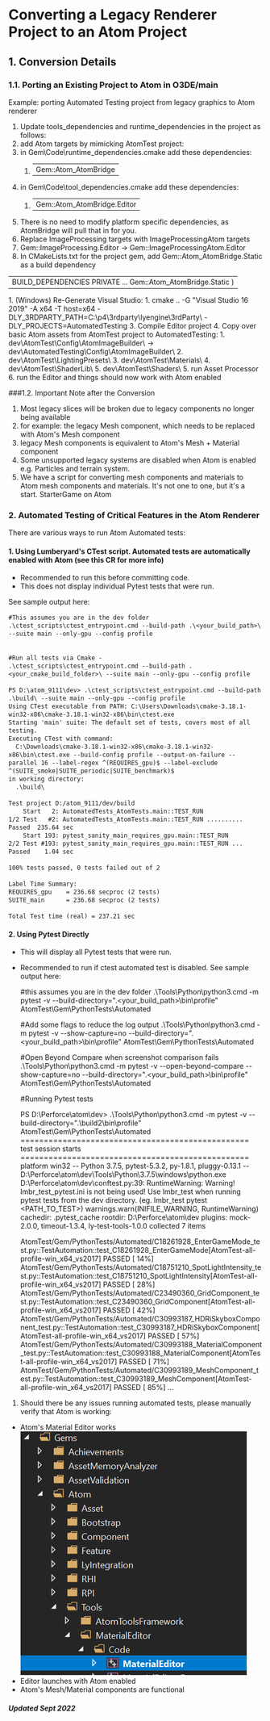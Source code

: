 # Converting a Legacy Renderer Project to an Atom Project

## 1. Conversion Details
### 1.1. Porting an Existing Project to Atom in O3DE/main

Example: porting Automated Testing project from legacy graphics to Atom renderer

1. Update tools_dependencies and runtime_dependencies in the project as follows: 
 1. add Atom targets by mimicking AtomTest project: 
 1. in Gem\Code\runtime_dependencies.cmake add these dependencies: 
	1. <table><tr><td>Gem::Atom_AtomBridge</td></tr></table>
 2. in Gem\Code\tool_dependencies.cmake add these dependencies: 
	1. <table><tr><td>Gem::Atom_AtomBridge.Editor</td></tr></table>
 3. There is no need to modify platform specific dependencies, as AtomBridge will pull that in for you.
 2. Replace ImageProcessing targets with ImageProcessingAtom targets 
 1. Gem::ImageProcessing.Editor →  Gem::ImageProcessingAtom.Editor
 3. In CMakeLists.txt for the project gem, add  Gem::Atom_AtomBridge.Static as a build dependency
<table><tr><td>
    BUILD_DEPENDENCIES
           PRIVATE
                ...
    Gem::Atom_AtomBridge.Static 
	)</td></tr></table>
1. (Windows) Re-Generate Visual Studio: 
 1. cmake .. -G "Visual Studio 16 2019" -A x64 -T host=x64 -DLY_3RDPARTY_PATH=C:\p4\3rdparty\lyengine\3rdParty\ -DLY_PROJECTS=AutomatedTesting
3. Compile Editor project
4. Copy over basic Atom assets from AtomTest project to AutomatedTesting: 
   1. dev\AtomTest\Config\AtomImageBuilder\  → dev\AutomatedTesting\Config\AtomImageBuilder\
 2. dev\AtomTest\LightingPresets\
 3. dev\AtomTest\Materials\
 4. dev\AtomTest\ShaderLib\
 5. dev\AtomTest\Shaders\
5. run Asset Processor
6. run the Editor and things should now work with Atom enabled

###1.2. Important Note after the Conversion

1. Most legacy slices will be broken due to legacy components no longer being available
 1. for example: the legacy Mesh component, which needs to be replaced with Atom's Mesh component
 2. legacy Mesh components is equivalent to Atom's Mesh + Material component
2. Some unsupported legacy systems are disabled when Atom is enabled e.g. Particles and terrain system.
3. We have a script for converting mesh components and materials to Atom mesh components and materials. It's not one to one, but it's a start. StarterGame on Atom

### 2. Automated Testing of Critical Features in the Atom Renderer

There are various ways to run Atom Automated tests:

#### 1. Using Lumberyard's CTest script. Automated tests are automatically enabled with Atom (see this CR for more info)
- Recommended to run this before committing code.
- This does not display individual Pytest tests that were run.

See sample output here: 

    #This assumes you are in the dev folder
    .\ctest_scripts\ctest_entrypoint.cmd --build-path .\<your_build_path>\ --suite main --only-gpu --config profile


    #Run all tests via Cmake -
	.\ctest_scripts\ctest_entrypoint.cmd --build-path .<your_cmake_build_folder>\ --suite main --only-gpu --config profile 
    
    PS D:\atom_9111\dev> .\ctest_scripts\ctest_entrypoint.cmd --build-path .\build\ --suite main --only-gpu --config profile                                                                               Using CTest executable from PATH: C:\Users\Downloads\cmake-3.18.1-win32-x86\cmake-3.18.1-win32-x86\bin\ctest.exe
    Starting 'main' suite: The default set of tests, covers most of all testing.
    Executing CTest with command:
      C:\Downloads\cmake-3.18.1-win32-x86\cmake-3.18.1-win32-x86\bin\ctest.exe --build-config profile --output-on-failure --parallel 16 --label-regex ^(REQUIRES_gpu)$ --label-exclude ^(SUITE_smoke|SUITE_periodic|SUITE_benchmark)$
    in working directory:
      .\build\
    
    Test project D:/atom_9111/dev/build
        Start   2: AutomatedTests_AtomTests.main::TEST_RUN
    1/2 Test   #2: AutomatedTests_AtomTests.main::TEST_RUN ..........   Passed  235.64 sec
        Start 193: pytest_sanity_main_requires_gpu.main::TEST_RUN
    2/2 Test #193: pytest_sanity_main_requires_gpu.main::TEST_RUN ...   Passed    1.04 sec
    
    100% tests passed, 0 tests failed out of 2
    
    Label Time Summary:
    REQUIRES_gpu    = 236.68 secproc (2 tests)
    SUITE_main      = 236.68 secproc (2 tests)
    
    Total Test time (real) = 237.21 sec


#### 2. Using Pytest Directly
- This will display all Pytest tests that were run. 
- Recommended to run if ctest automated test is disabled. 
See sample output here:


    #this assumes you are in the dev folder
    .\Tools\Python\python3.cmd -m pytest -v --build-directory=".\<your_build_path>\bin\profile" AtomTest\Gem\PythonTests\Automated

    #Add some flags to reduce the log output
    .\Tools\Python\python3.cmd -m pytest -v --show-capture=no --build-directory=".\<your_build_path>\bin\profile" AtomTest\Gem\PythonTests\Automated

    #Open Beyond Compare when screenshot comparison fails
    .\Tools\Python\python3.cmd -m pytest -v --open-beyond-compare --show-capture=no --build-directory=".\<your_build_path>\bin\profile" AtomTest\Gem\PythonTests\Automated


    #Running Pytest tests
    
    PS D:\Perforce\atom\dev> .\Tools\Python\python3.cmd -m pytest -v --build-directory=".\build2\bin\profile" AtomTest\Gem\PythonTests\Automated
    ================================================= test session starts =================================================
    platform win32 -- Python 3.7.5, pytest-5.3.2, py-1.8.1, pluggy-0.13.1 -- D:\Perforce\atom\dev\Tools\Python\3.7.5\windows\python.exe
    D:\Perforce\atom\dev\conftest.py:39: RuntimeWarning: Warning! lmbr_test_pytest.ini is not being used! Use lmbr_test when running pytest tests from the dev directory. (eg. lmbr_test pytest <PATH_TO_TEST>)
      warnings.warn(INIFILE_WARNING, RuntimeWarning)
    cachedir: .pytest_cache
    rootdir: D:\Perforce\atom\dev
    plugins: mock-2.0.0, timeout-1.3.4, ly-test-tools-1.0.0
    collected 7 items
    
    AtomTest/Gem/PythonTests/Automated/C18261928_EnterGameMode_test.py::TestAutomation::test_C18261928_EnterGameMode[AtomTest-all-profile-win_x64_vs2017] PASSED [ 14%]
    AtomTest/Gem/PythonTests/Automated/C18751210_SpotLightIntensity_test.py::TestAutomation::test_C18751210_SpotLightIntensity[AtomTest-all-profile-win_x64_vs2017] PASSED [ 28%]
    AtomTest/Gem/PythonTests/Automated/C23490360_GridComponent_test.py::TestAutomation::test_C23490360_GridComponent[AtomTest-all-profile-win_x64_vs2017] PASSED [ 42%]
    AtomTest/Gem/PythonTests/Automated/C30993187_HDRiSkyboxComponent_test.py::TestAutomation::test_C30993187_HDRiSkyboxComponent[AtomTest-all-profile-win_x64_vs2017] PASSED [ 57%]
    AtomTest/Gem/PythonTests/Automated/C30993188_MaterialComponent_test.py::TestAutomation::test_C30993188_MaterialComponent[AtomTest-all-profile-win_x64_vs2017] PASSED [ 71%]
    AtomTest/Gem/PythonTests/Automated/C30993189_MeshComponent_test.py::TestAutomation::test_C30993189_MeshComponent[AtomTest-all-profile-win_x64_vs2017] PASSED [ 85%]
    ...

1. Should there be any issues running automated tests, please manually verify that Atom is working:
- Atom's Material Editor works<br>
![Image 1](./Images/Image1.png)
- Editor launches with Atom enabled
- Atom's Mesh/Material components are functional

##### Updated Sept 2022